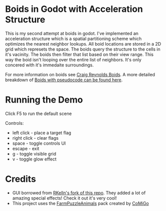 # Boids in Godot with Acceleration Structure

This is my second attempt at boids in godot. I've implemented an acceleration structure which is a spatial partitioning scheme which optimizes the nearest neighbor lookups. All boid locations are stored in a 2D grid which represets the space. The boids query the structure to the cells in it's vacinity. The boids then filter that list based on their view range. This way the boid isn't looping over the entire list of neighbors. It's only concered with it's immedaite surroundings.

For more information on boids see [Craig Reynolds Boids](https://en.wikipedia.org/wiki/Boids). A more detailed breakdown of [Boids with pseudocode can be found here](http://www.kfish.org/boids/pseudocode.html).

# Running the Demo

Click F5 to run the default scene

Controls: 
* left click - place a target flag
* right click - clear flags
* space - toggle controls UI
* escape - exit
* g - toggle visible grid
* v - toggle glow effect

# Credits

- GUI borrowed from [RKelln's fork of this repo](https://github.com/RKelln/godot-boids-acceleration-structure/tree/jackson). They added a lot of amazing special effects! Check it out it's very cool! 
- This project uses the [FarmPuzzleAnimals](https://comigo.itch.io/farm-puzzle-animals) pack created by [CoMiGo](https://comigo.itch.io/)  
